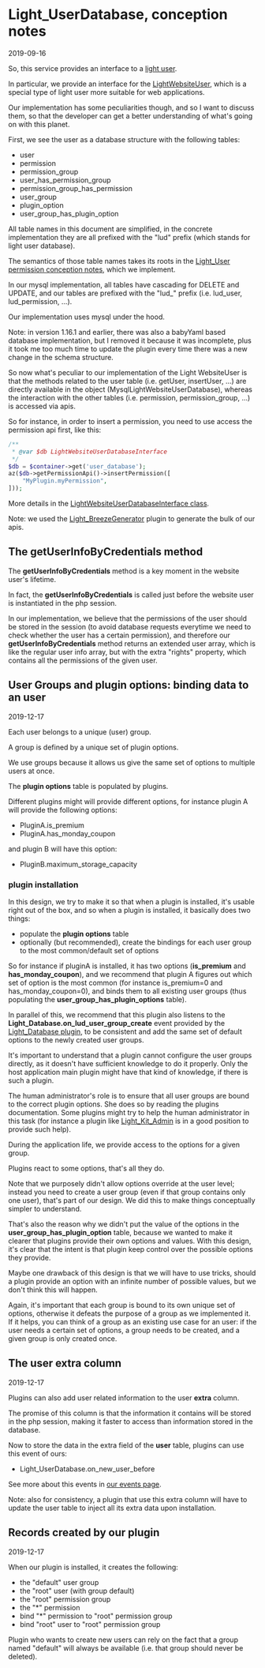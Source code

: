 Light_UserDatabase, conception notes
===================
2019-09-16



So, this service provides an interface to a [light user](https://github.com/lingtalfi/Light_User).


In particular, we provide an interface for the [LightWebsiteUser](https://github.com/lingtalfi/Light_User/blob/master/doc/api/Ling/Light_User/WebsiteLightUser.md), which is a special type of light user more suitable
for web applications.



Our implementation has some peculiarities though, and so I want to discuss them, so that the developer can get
a better understanding of what's going on with this planet.



First, we see the user as a database structure with the following tables:


- user
- permission
- permission_group
- user_has_permission_group
- permission_group_has_permission
- user_group
- plugin_option
- user_group_has_plugin_option


All table names in this document are simplified, in the concrete implementation they are all prefixed with the "lud" prefix (which stands for light user database).



The semantics of those table names takes its roots in the [Light_User permission conception notes](https://github.com/lingtalfi/Light_User/blob/master/doc/pages/permission-conception-notes.md),
which we implement.

In our mysql implementation, all tables have cascading for DELETE and UPDATE,
and our tables are prefixed with the "lud_" prefix (i.e. lud_user, lud_permission, ...).


Our implementation uses mysql under the hood.

Note: in version 1.16.1 and earlier, there was also a babyYaml based database implementation, 
but I removed it because it was incomplete, plus it took me too much time to update the plugin every time there was a new change in the schema structure.


So now what's peculiar to our implementation of the Light WebsiteUser is that the methods related to the 
user table (i.e. getUser, insertUser, ...) are directly available in the object (MysqlLightWebsiteUserDatabase), whereas the interaction
with the other tables (i.e. permission, permission_group, ...) is accessed via apis.

So for instance, in order to insert a permission, you need to use access the permission api first, like this:

```php
/**
 * @var $db LightWebsiteUserDatabaseInterface
 */
$db = $container->get('user_database');
az($db->getPermissionApi()->insertPermission([
    "MyPlugin.myPermission",
]));
```

More details in the [LightWebsiteUserDatabaseInterface class](https://github.com/lingtalfi/Light_UserDatabase/blob/master/doc/api/Ling/Light_UserDatabase/LightWebsiteUserDatabaseInterface.md).


Note: we used the [Light_BreezeGenerator](https://github.com/lingtalfi/Light_BreezeGenerator) plugin to generate the bulk of our apis.


 


The getUserInfoByCredentials method
--------------

The **getUserInfoByCredentials** method is a key moment in the website user's lifetime.

In fact, the **getUserInfoByCredentials** is called just before the website user is instantiated in the php session.

In our implementation, we believe that the permissions of the user should be stored in the session (to avoid database requests
everytime we need to check whether the user has a certain permission), and therefore
our **getUserInfoByCredentials** method returns an extended user array, which is like the regular user info array,
but with the extra "rights" property, which contains all the permissions of the given user.








User Groups and plugin options: binding data to an user
-----------------
2019-12-17

Each user belongs to a unique (user) group.

A group is defined by a unique set of plugin options.

We use groups because it allows us give the same set of options to multiple users at once.

The **plugin options** table is populated by plugins.

Different plugins might will provide different options, for instance plugin A will provide the following options:

- PluginA.is_premium 
- PluginA.has_monday_coupon

and plugin B will have this option:

- PluginB.maximum_storage_capacity



### plugin installation

In this design, we try to make it so that when a plugin is installed, it's usable right out of the box,
and so when a plugin is installed, it basically does two things:

- populate the **plugin options** table 
- optionally (but recommended), create the bindings for each user group to the most common/default set of options


So for instance if pluginA is installed, it has two options (**is_premium** and **has_monday_coupon**), and we recommend
that plugin A figures out which set of option is the most common (for instance is_premium=0 and has_monday_coupon=0),
and binds them to all existing user groups (thus populating the **user_group_has_plugin_options** table).

In parallel of this, we recommend that this plugin also listens to the **Light_Database.on_lud_user_group_create** event
provided by the [Light_Database plugin](https://github.com/lingtalfi/Light_Database), to be consistent and add the same set of default options to the newly created user groups.  


It's important to understand that a plugin cannot configure the user groups directly, as it doesn't have sufficient knowledge to do it properly.
Only the host application main plugin might have that kind of knowledge, if there is such a plugin.

The human administrator's role is to ensure that all user groups are bound to the correct plugin options. 
She does so by reading the plugins documentation.
Some plugins might try to help the human administrator in this task (for instance a plugin like [Light_Kit_Admin](https://github.com/lingtalfi/Light_Kit_Admin) is in a good position to provide such help). 


During the application life, we provide access to the options for a given group.

Plugins react to some options, that's all they do.

Note that we purposely didn't allow options override at the user level; instead you need to create a user group (even if that group contains only one user), that's part of our design.
We did this to make things conceptually simpler to understand.
 
That's also the reason why we didn't put the value of the options in the **user_group_has_plugin_option** table, because we wanted to make it clearer that plugins provide their own options and values.
With this design, it's clear that the intent is that plugin keep control over the possible options they provide.

Maybe one drawback of this design is that we will have to use tricks, should a plugin provide an option with an infinite number of possible values, but
we don't think this will happen.


Again, it's important that each group is bound to its own unique set of options, otherwise it defeats the purpose of a group as we implemented it.
If it helps, you can think of a group as an existing use case for an user: if the user needs a certain set of options, a group needs to be created,
and a given group is only created once.
 
 



The user extra column
---------------
2019-12-17

Plugins can also add user related information to the user **extra** column.

The promise of this column is that the information it contains will be stored in the php session, making it faster to access than
information stored in the database.


Now to store the data in the extra field of the **user** table, plugins can use this event of ours:

- Light_UserDatabase.on_new_user_before

See more about this events in [our events page](https://github.com/lingtalfi/Light_UserDatabase/blob/master/personal/mydoc/pages/events.md).


Note: also for consistency, a plugin that use this extra column will have to update the user table to inject all its extra data upon installation. 





 
 
Records created by our plugin
-----------
2019-12-17


When our plugin is installed, it creates the following:

- the "default" user group
- the "root" user (with group default)
- the "root" permission group
- the "*" permission
- bind "*" permission to "root" permission group
- bind "root" user to "root" permission group


Plugin who wants to create new users can rely on the fact that a group named "default" will always be available (i.e. that group
should never be deleted).

